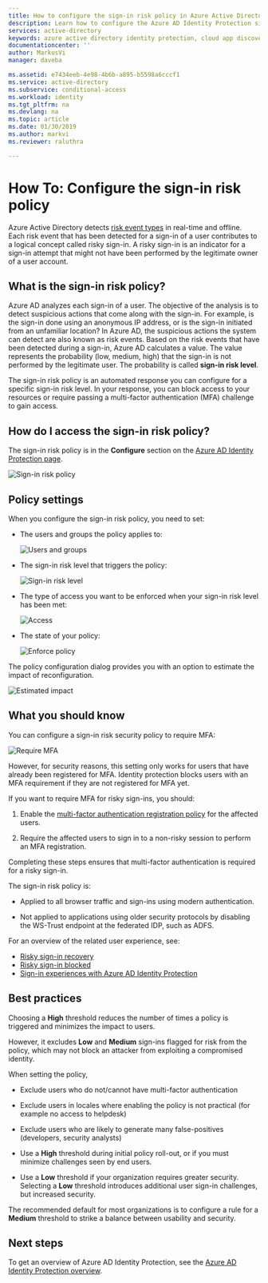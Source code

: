 ```yaml
---
title: How to configure the sign-in risk policy in Azure Active Directory Identity Protection | Microsoft Docs
description: Learn how to configure the Azure AD Identity Protection sign-in risk policy.
services: active-directory
keywords: azure active directory identity protection, cloud app discovery, managing applications, security, risk, risk level, vulnerability, security policy
documentationcenter: ''
author: MarkusVi
manager: daveba

ms.assetid: e7434eeb-4e98-4b6b-a895-b5598a6cccf1
ms.service: active-directory
ms.subservice: conditional-access
ms.workload: identity
ms.tgt_pltfrm: na
ms.devlang: na
ms.topic: article
ms.date: 01/30/2019
ms.author: markvi
ms.reviewer: raluthra

---
```


# How To: Configure the sign-in risk policy

Azure Active Directory detects [risk event types](../reports-monitoring/concept-risk-events.md#risk-event-types) in real-time and offline. Each risk event that has been detected for a sign-in of a user contributes to a logical concept called risky sign-in. A risky sign-in is an indicator for a sign-in attempt that might not have been performed by the legitimate owner of a user account.


## What is the sign-in risk policy?

Azure AD analyzes each sign-in of a user. The objective of the analysis is to detect suspicious actions that come along with the sign-in. For example, is the sign-in done using an anonymous IP address, or is the sign-in initiated from an unfamiliar location? In Azure AD, the suspicious actions the system can detect are also known as risk events. Based on the risk events that have been detected during a sign-in, Azure AD calculates a value. The value represents the probability (low, medium, high) that the sign-in is not performed by the legitimate user. The probability is called **sign-in risk level**.

The sign-in risk policy is an automated response you can configure for a specific sign-in risk level. In your response, you can block access to your resources or require passing a multi-factor authentication (MFA) challenge to gain access.

   
## How do I access the sign-in risk policy?
   
The sign-in risk policy is in the **Configure** section on the [Azure AD Identity Protection page](https://portal.azure.com/#blade/Microsoft_AAD_ProtectionCenter/IdentitySecurityDashboardMenuBlade/SignInPolicy).
   
![Sign-in risk policy](./media/howto-sign-in-risk-policy/1014.png "Sign-in risk policy")


## Policy settings

When you configure the sign-in risk policy, you need to set:

- The users and groups the policy applies to:

    ![Users and groups](./media/howto-sign-in-risk-policy/11.png)

- The sign-in risk level that triggers the policy:

    ![Sign-in risk level](./media/howto-sign-in-risk-policy/12.png)

- The type of access you want to be enforced when your sign-in risk level has been met:  

    ![Access](./media/howto-sign-in-risk-policy/13.png)

- The state of your policy:

    ![Enforce policy](./media/howto-sign-in-risk-policy/14.png)


The policy configuration dialog provides you with an option to estimate the impact of reconfiguration.

![Estimated impact](./media/howto-sign-in-risk-policy/15.png)

## What you should know

You can configure a sign-in risk security policy to require MFA:

![Require MFA](./media/howto-sign-in-risk-policy/16.png)

However, for security reasons, this setting only works for users that have already been registered for MFA. Identity protection blocks users with an MFA requirement if they are not registered for MFA yet.

If you want to require MFA for risky sign-ins, you should:

1. Enable the [multi-factor authentication registration policy](howto-mfa-policy.md) for the affected users.

2. Require the affected users to sign in to a non-risky session to perform an MFA registration.

Completing these steps ensures that multi-factor authentication is required for a risky sign-in.

The sign-in risk policy is:

- Applied to all browser traffic and sign-ins using modern authentication.

- Not applied to applications using older security protocols by disabling the WS-Trust endpoint at the federated IDP, such as ADFS.


For an overview of the related user experience, see:

* [Risky sign-in recovery](flows.md#risky-sign-in-recovery)
* [Risky sign-in blocked](flows.md#risky-sign-in-blocked)  
* [Sign-in experiences with Azure AD Identity Protection](flows.md)  

## Best practices

Choosing a **High** threshold reduces the number of times a policy is triggered and minimizes the impact to users.  

However, it excludes **Low** and **Medium** sign-ins flagged for risk from the policy, which may not block an attacker from exploiting a compromised identity.

When setting the policy,

- Exclude users who do not/cannot have multi-factor authentication

- Exclude users in locales where enabling the policy is not practical (for example no access to helpdesk)

- Exclude users who are likely to generate many false-positives (developers, security analysts)

- Use a **High** threshold during initial policy roll-out, or if you must minimize challenges seen by end users.

- Use a **Low**  threshold if your organization requires greater security. Selecting a **Low** threshold introduces additional user sign-in challenges, but increased security.

The recommended default for most organizations is to configure a rule for a **Medium** threshold to strike a balance between usability and security.






## Next steps

To get an overview of Azure AD Identity Protection, see the [Azure AD Identity Protection overview](overview.md).
